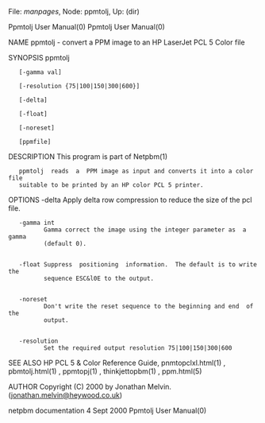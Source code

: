 File: *manpages*,  Node: ppmtolj,  Up: (dir)

Ppmtolj User Manual(0)                                  Ppmtolj User Manual(0)



NAME
       ppmtolj - convert a PPM image to an HP LaserJet PCL 5 Color file


SYNOPSIS
       ppmtolj

       [-gamma val]

       [-resolution {75|100|150|300|600}]

       [-delta]

       [-float]

       [-noreset]

       [ppmfile]


DESCRIPTION
       This program is part of Netpbm(1)

       ppmtolj  reads  a  PPM image as input and converts it into a color file
       suitable to be printed by an HP color PCL 5 printer.


OPTIONS
       -delta Apply delta row compression to reduce the size of the pcl file.

       -gamma int
              Gamma correct the image using the integer parameter as  a  gamma
              (default 0).


       -float Suppress  positioning  information.  The default is to write the
              sequence ESC&l0E to the output.


       -noreset
              Don't write the reset sequence to the beginning and end  of  the
              output.


       -resolution
              Set the required output resolution 75|100|150|300|600




SEE ALSO
       HP  PCL 5 & Color Reference Guide, pnmtopclxl.html(1) , pbmtolj.html(1)
       , ppmtopj(1) , thinkjettopbm(1) , ppm.html(5)



AUTHOR
       Copyright (C) 2000 by Jonathan Melvin.(jonathan.melvin@heywood.co.uk)



netpbm documentation              4 Sept 2000           Ppmtolj User Manual(0)
